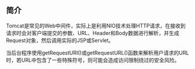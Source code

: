简介
----

Tomcat是常见的Web中间件，实际上是利用NIO技术处理HTTP请求，在接收到请求时会对客户端提交的参数、URL、Header和Body数据进行解析，并生成Request对象，然后调用实际的JSP或Servlet。

当后台程序使用getRequestURI()或getRequestURL()函数来解析用户请求的URL时，若URL中包含了一些特殊符号，则可能会造成访问限制绕过的安全风险。
